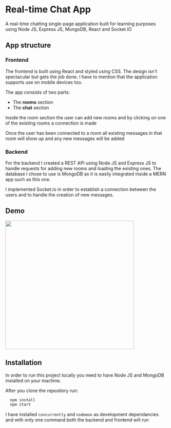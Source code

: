 
# Real-time Chat App

A real-time chatting single-page application built for learning purposes using Node JS, Express JS, MongoDB, React and Socket.IO

## App structure


### Frontend
The frontend is built using React and styled using CSS. The design isn't spectacular but gets the job done. I have to mention that the application supports use on mobile devices too.

The app consists of two parts:
- The **rooms** section
- The **chat** section

Inside the room section the user can add new rooms and by clicking on one of the existing rooms a connection is made

Once the user has been connected to a room all existing messages in that room will show up and any new messages will be added 

### Backend
For the backend I created a REST API using Node JS and Express JS to handle requests for adding new rooms and loading the existing ones. The database I chose to use is MongoDB as it is easily integrated inside a MERN app such as this one.

I implemented Socket.io in order to establish a connection between the users and to handle the creation of new messages.
  
## Demo

<img src="https://github.com/DimoDimchev/RealTimeChat/blob/main/demo.gif" align='center' height=400>
  
## Installation

In order to run this project locally you need to have Node JS and MongoDB installed on your machine.

After you clone the repository run:

```bash
  npm install
  npm start
```

I have installed `concurrently` and `nodemon` as development dependancies and with only one command both the backend and frontend will run
    
